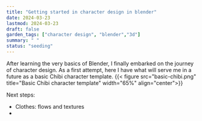 ```yaml
---
title: "Getting started in character design in blender"
date: 2024-03-23
lastmod: 2024-03-23
draft: false
garden_tags: ["character design", "blender","3d"]
summary: " "
status: "seeding"
---
```

After learning the very basics of Blender, I finally embarked on the journey of character design. 
As a first attempt, here I have what will serve me in a future as a basic Chibi character template.
{{< figure src="basic-chibi.png" title="Basic Chibi character template" width="65%" align="center">}}

Next steps:
- Clothes: flows and textures
- 